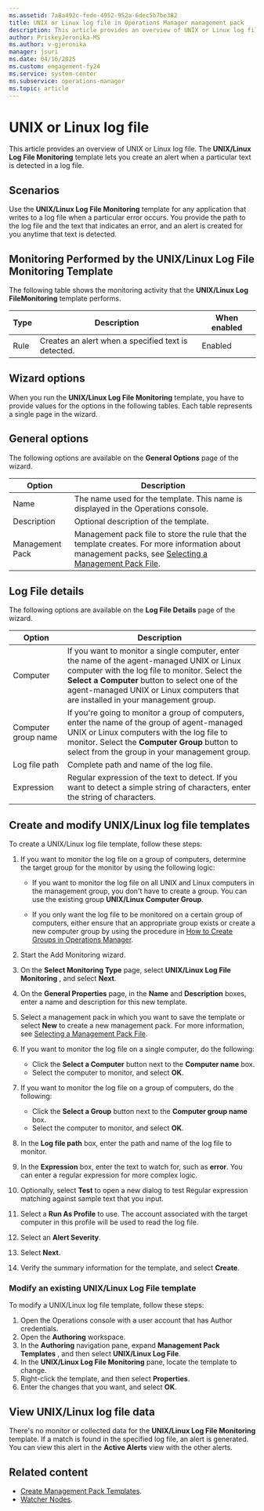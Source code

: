 ```yaml
---
ms.assetid: 7a8a492c-fede-4952-952a-6dec5b7be382
title: UNIX or Linux log file in Operations Manager management pack
description: This article provides an overview of UNIX or Linux log file
author: PriskeyJeronika-MS
ms.author: v-gjeronika
manager: jsuri
ms.date: 04/16/2025
ms.custom: engagement-fy24
ms.service: system-center
ms.subservice: operations-manager
ms.topic: article
---
```


# UNIX or Linux log file

This article provides an overview of UNIX or Linux log file. The  **UNIX/Linux Log File Monitoring**  template lets you create an alert when a particular text is detected in a log file.

## Scenarios

Use the  **UNIX/Linux Log File Monitoring**  template for any application that writes to a log file when a particular error occurs. You provide the path to the log file and the text that indicates an error, and an alert is created for you anytime that text is detected.

## Monitoring Performed by the UNIX/Linux Log File Monitoring Template

The following table shows the monitoring activity that the  **UNIX/Linux Log FileMonitoring** template performs.

| Type | Description | When enabled |
| --- | --- | --- |
| Rule | Creates an alert when a specified text is detected. | Enabled |

## Wizard options

When you run the  **UNIX/Linux Log File Monitoring**  template, you have to provide values for the options in the following tables. Each table represents a single page in the wizard.

## General options

The following options are available on the  **General Options**  page of the wizard.

| Option | Description |
| --- | --- |
| Name | The name used for the template. This name is displayed in the Operations console. |
| Description | Optional description of the template. |
| Management Pack | Management pack file to store the rule that the template creates. For more information about management packs, see [Selecting a Management Pack File](select-management-pack-file.md). |

## Log File details

The following options are available on the  **Log File Details**  page of the wizard.

| Option | Description |
| --- | --- |
| Computer | If you want to monitor a single computer, enter the name of the agent-managed UNIX or Linux computer with the log file to monitor. Select the  **Select a Computer**  button to select one of the agent-managed UNIX or Linux computers that are installed in your management group. |
| Computer group name | If you're going to monitor a group of computers, enter the name of the group of agent-managed UNIX or Linux computers with the log file to monitor. Select the  **Computer Group** button to select from the group in your management group. |
| Log file path | Complete path and name of the log file. |
| Expression | Regular expression of the text to detect. If you want to detect a simple string of characters, enter the string of characters. |

## Create and modify UNIX/Linux log file templates

To create a UNIX/Linux log file template, follow these steps:

1. If you want to monitor the log file on a group of computers, determine the target group for the monitor by using the following logic:

   - If you want to monitor the log file on all UNIX and Linux computers in the management group, you don't have to create a group. You can use the existing group **UNIX/Linux Computer Group**.

   - If you only want the log file to be monitored on a certain group of computers, either ensure that an appropriate group exists or create a new computer group by using the procedure in [How to Create Groups in Operations Manager](/previous-versions/system-center/system-center-2012-R2/hh298605(v=sc.12)).

2. Start the  Add Monitoring  wizard.
3. On the  **Select Monitoring Type**  page, select  **UNIX/Linux Log File Monitoring** , and select  **Next**.
4. On the  **General Properties**  page, in the  **Name**  and  **Description**  boxes, enter a name and description for this new template.
5. Select a management pack in which you want to save the template or select  **New**  to create a new management pack. For more information, see [Selecting a Management Pack File](select-management-pack-file.md).
6. If you want to monitor the log file on a single computer, do the following:
   - Click the  **Select a Computer**  button next to the  **Computer name**  box.
   - Select the computer to monitor, and select  **OK**.
7. If you want to monitor the log file on a group of computers, do the following:
   - Click the  **Select a Group**  button next to the  **Computer group name**  box.
   - Select the computer to monitor, and select  **OK**.
8. In the  **Log file path**  box, enter the path and name of the log file to monitor.
9. In the  **Expression**  box, enter the text to watch for, such as  **error**. You can enter a regular expression for more complex logic.
10. Optionally, select  **Test**  to open a new dialog to test Regular expression matching against sample text that you input.
11. Select a  **Run As Profile**  to use. The account associated with the target computer in this profile will be used to read the log file.
12. Select an  **Alert Severity**.
13. Select  **Next**.
14. Verify the summary information for the template, and select  **Create**.

### Modify an existing UNIX/Linux Log File template

To modify a UNIX/Linux log file template, follow these steps:

1. Open the Operations console with a user account that has Author credentials.
2. Open the  **Authoring**  workspace.
3. In the  **Authoring**  navigation pane, expand  **Management Pack Templates** , and then select  **UNIX/Linux Log File**.
4. In the  **UNIX/Linux Log File Monitoring**  pane, locate the template to change.
5. Right-click the template, and then select  **Properties**.
6. Enter the changes that you want, and select  **OK**.

## View UNIX/Linux log file data

There's no monitor or collected data for the  **UNIX/Linux Log File Monitoring**  template. If a match is found in the specified log file, an alert is generated. You can view this alert in the  **Active Alerts** view with the other alerts.

## Related content

- [Create Management Pack Templates](/previous-versions/system-center/system-center-2012-R2/hh563869%28v%3dsc.12%29).
- [Watcher Nodes](/previous-versions/system-center/system-center-2012-R2/hh457584%28v%3dsc.12%29).
